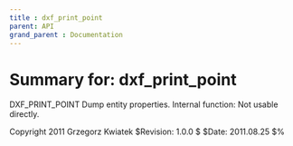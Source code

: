 ```yaml
---
title : dxf_print_point
parent: API
grand_parent : Documentation
---
```

# Summary for: **dxf_print_point**

DXF_PRINT_POINT Dump entity properties.
Internal function: Not usable directly.

Copyright 2011 Grzegorz Kwiatek
$Revision: 1.0.0 $  $Date: 2011.08.25 $%

